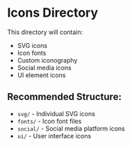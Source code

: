 # Icons Directory

This directory will contain:

- SVG icons
- Icon fonts
- Custom iconography
- Social media icons
- UI element icons

## Recommended Structure:

- `svg/` - Individual SVG icons
- `fonts/` - Icon font files
- `social/` - Social media platform icons
- `ui/` - User interface icons
